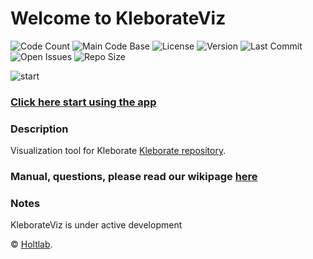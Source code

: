 # Welcome to KleborateViz


![Code Count](https://img.shields.io/github/languages/count/kelwyres/KleborateViz)
![Main Code Base](https://img.shields.io/github/languages/top/kelwyres/KleborateViz)
![License](https://img.shields.io/badge/License-GPL%20v3-blue)
![Version](https://img.shields.io/badge/version-1.0-red)
![Last Commit](https://img.shields.io/github/last-commit/kelwyres/KleborateViz)
![Open Issues](https://img.shields.io/github/issues-raw/kelwyres/KleborateViz)
![Repo Size](https://img.shields.io/github/repo-size/kelwyres/KleborateViz)

![start](assets/utils/readme_header.png)

### [Click here start using the app](http://kleborate.erc.monash.edu/shiny/)

### Description


Visualization tool for Kleborate [Kleborate repository](https://github.com/katholt/Kleborate).


### Manual, questions, please read our wikipage [here](https://github.com/kelwyres/KleborateViz/wiki)

### Notes

KleborateViz is under active development

&copy; [Holtlab](https://holtlab.net/).
